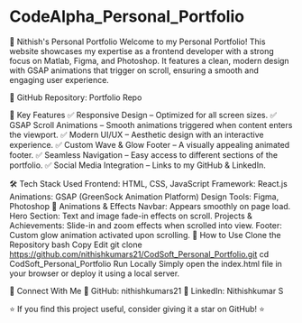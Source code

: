 # CodeAlpha_Personal_Portfolio
🚀 Nithish's Personal Portfolio
Welcome to my Personal Portfolio! This website showcases my expertise as a frontend developer with a strong focus on Matlab, Figma, and Photoshop. It features a clean, modern design with GSAP animations that trigger on scroll, ensuring a smooth and engaging user experience.

🔗 GitHub Repository: Portfolio Repo

📌 Key Features
✅ Responsive Design – Optimized for all screen sizes.
✅ GSAP Scroll Animations – Smooth animations triggered when content enters the viewport.
✅ Modern UI/UX – Aesthetic design with an interactive experience.
✅ Custom Wave & Glow Footer – A visually appealing animated footer.
✅ Seamless Navigation – Easy access to different sections of the portfolio.
✅ Social Media Integration – Links to my GitHub & LinkedIn.

🛠️ Tech Stack Used
Frontend: HTML, CSS, JavaScript
Framework: React.js
Animations: GSAP (GreenSock Animation Platform)
Design Tools: Figma, Photoshop
🎨 Animations & Effects
Navbar: Appears smoothly on page load.
Hero Section: Text and image fade-in effects on scroll.
Projects & Achievements: Slide-in and zoom effects when scrolled into view.
Footer: Custom glow animation activated upon scrolling.
🚀 How to Use
Clone the Repository
bash
Copy
Edit
git clone https://github.com/nithishkumars21/CodSoft_Personal_Portfolio.git
cd CodSoft_Personal_Portfolio
Run Locally
Simply open the index.html file in your browser or deploy it using a local server.

📩 Connect With Me
📌 GitHub: nithishkumars21
📌 LinkedIn: Nithishkumar S

⭐ If you find this project useful, consider giving it a star on GitHub! ⭐
